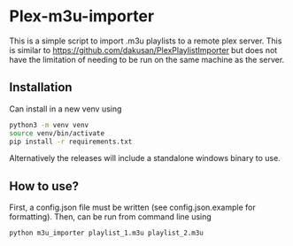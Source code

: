 # Plex-m3u-importer
This is a simple script to import .m3u playlists to a remote plex server. This is similar to https://github.com/dakusan/PlexPlaylistImporter but does not have the limitation of needing to be run on the same machine as the server.
## Installation
Can install in a new venv using
```bash
python3 -m venv venv
source venv/bin/activate
pip install -r requirements.txt
```
Alternatively the releases will include a standalone windows binary to use.
## How to use?
First, a config.json file must be written (see config.json.example for formatting). Then, can be run from command line using
```bash
python m3u_importer playlist_1.m3u playlist_2.m3u
```